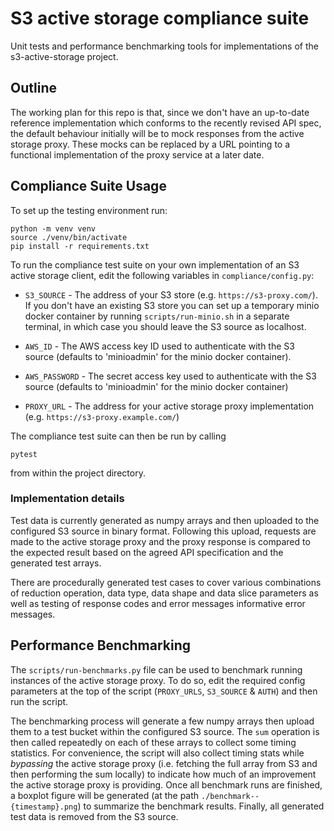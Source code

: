 # S3 active storage compliance suite

Unit tests and performance benchmarking tools for implementations of the s3-active-storage project.

## Outline 

The working plan for this repo is that, since we don't have an up-to-date reference implementation which conforms to the recently revised API spec, the default behaviour initially will be to mock responses from the active storage proxy. These mocks can be replaced by a URL pointing to a functional implementation of the proxy service at a later date.

## Compliance Suite Usage

To set up the testing environment run:

```
python -m venv venv
source ./venv/bin/activate
pip install -r requirements.txt
```

To run the compliance test suite on your own implementation of an S3 active storage client, edit the following variables in `compliance/config.py`:

- `S3_SOURCE` - The address of your S3 store (e.g. `https://s3-proxy.com/`). If you don't have an existing S3 store you can set up a temporary minio docker container by running `scripts/run-minio.sh` in a separate terminal, in which case you should leave the S3 source as localhost.
  
- `AWS_ID` - The AWS access key ID used to authenticate with the S3 source (defaults to 'minioadmin' for the minio docker container).

- `AWS_PASSWORD` - The secret access key used to authenticate with the S3 source (defaults to 'minioadmin' for the minio docker container)

- `PROXY_URL` - The address for your active storage proxy implementation (e.g. `https://s3-proxy.example.com/`)

The compliance test suite can then be run by calling 
```
pytest
```
from within the project directory.

### Implementation details

Test data is currently generated as numpy arrays and then uploaded to the configured S3 source in binary format. Following this upload, requests are made to the active storage proxy and the proxy response is compared to the expected result based on the agreed API specification and the generated test arrays.

There are procedurally generated test cases to cover various combinations of reduction operation, data type, data shape and data slice parameters as well as testing of response codes and error messages informative error messages.



## Performance Benchmarking

The `scripts/run-benchmarks.py` file can be used to benchmark running instances of the active storage proxy. To do so, edit the required config parameters at the top of the script (`PROXY_URLS`, `S3_SOURCE` & `AUTH`) and then run the script. 

The benchmarking process will generate a few numpy arrays then upload them to a test bucket within the configured S3 source. The `sum` operation is then called repeatedly on each of these arrays to collect some timing statistics. For convenience, the script will also collect timing stats while *bypassing* the active storage proxy (i.e. fetching the full array from S3 and then performing the sum locally) to indicate how much of an improvement the active storage proxy is providing. Once all benchmark runs are finished, a boxplot figure will be generated (at the path `./benchmark--{timestamp}.png`) to summarize the benchmark results. Finally, all generated test data is removed from the S3 source.
